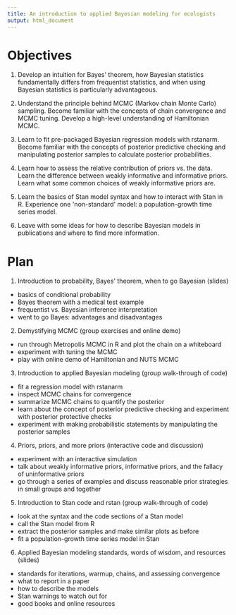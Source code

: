 ```yaml
---
title: An introduction to applied Bayesian modeling for ecologists
output: html_document
---
```


# Objectives

1. Develop an intuition for Bayes' theorem, how Bayesian statistics fundamentally differs from frequentist statistics, and when using Bayesian statistics is particularly advantageous.

2. Understand the principle behind MCMC (Markov chain Monte Carlo) sampling. Become familiar with the concepts of chain convergence and MCMC tuning. Develop a high-level understanding of Hamiltonian MCMC.

3. Learn to fit pre-packaged Bayesian regression models with rstanarm. Become familiar with the concepts of posterior predictive checking and manipulating posterior samples to calculate posterior probabilities.

4. Learn how to assess the relative contribution of priors vs. the data. Learn the difference between weakly informative and informative priors. Learn what some common choices of weakly informative priors are.

5. Learn the basics of Stan model syntax and how to interact with Stan in R. Experience one 'non-standard' model: a population-growth time series model.

6. Leave with some ideas for how to describe Bayesian models in publications and where to find more information.

# Plan 

1. Introduction to probability, Bayes' theorem, when to go Bayesian (slides)
  - basics of conditional probability
  - Bayes theorem with a medical test example
  - frequentist vs. Bayesian inference interpretation
  - went to go Bayes: advantages and disadvantages

2. Demystifying MCMC (group exercises and online demo)
  - run through Metropolis MCMC in R and plot the chain on a whiteboard
  - experiment with tuning the MCMC
  - play with online demo of Hamiltonian and NUTS MCMC

3. Introduction to applied Bayesian modeling (group walk-through of code)
  - fit a regression model with rstanarm 
  - inspect MCMC chains for convergence
  - summarize MCMC chains to quantify the posterior
  - learn about the concept of posterior predictive checking and experiment 
    with posterior protective checks
  - experiment with making probabilistic statements by manipulating the 
    posterior samples

4. Priors, priors, and more priors (interactive code and discussion)
  - experiment with an interactive simulation
  - talk about weakly informative priors, informative priors, and the 
    fallacy of uninformative priors
  - go through a series of examples and discuss reasonable prior strategies in
    small groups and together

5. Introduction to Stan code and rstan (group walk-through of code)
  - look at the syntax and the code sections of a Stan model
  - call the Stan model from R
  - extract the posterior samples and make similar plots as before
  - fit a population-growth time series model in Stan

6. Applied Bayesian modeling standards, words of wisdom, and resources (slides)
  - standards for iterations, warmup, chains, and assessing convergence
  - what to report in a paper
  - how to describe the models
  - Stan warnings to watch out for
  - good books and online resources
